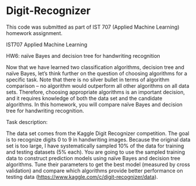 # Digit-Recognizer

This code was submitted as part of IST 707 (Applied Machine Learning) homework assignment.

IST707 Applied Machine Learning

HW6: naïve Bayes and decision tree for handwriting recognition

Now that we have learned two classification algorithms, decision tree and naïve Bayes, let’s think further on the question of choosing algorithms for a specific task. Note that there is no silver bullet in terms of algorithm comparison – no algorithm would outperform all other algorithms on all data sets. Therefore, choosing appropriate algorithms is an important decision, and it requires knowledge of both the data set and the candidate algorithms. In this homework, you will compare naïve Bayes and decision tree for handwriting recognition.

Task description: 

The data set comes from the Kaggle Digit Recognizer competition. The goal is to recognize digits 0 to 9 in handwriting images. Because the original data set is too large, I have systematically sampled 10% of the data for training and testing datasets (5% each). You are going to use the sampled training data to construct prediction models using naïve Bayes and decision tree algorithms. Tune their parameters to get the best model (measured by cross validation) and compare which algorithms provide better performance on testing data (https://www.kaggle.com/c/digit-recognizer/data).
